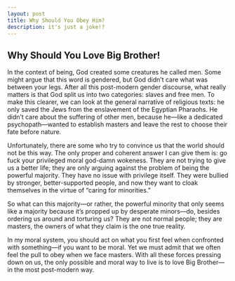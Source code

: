 ```yaml
---
layout: post
title: Why Should You Obey Him?
description: it's just a joke!?
---
```

<h2>Why Should You Love Big Brother!</h2>

<p>
In the context of being, God created some creatures he called men. Some might argue that this word is gendered, but God didn’t care what was between your legs. After all this post-modern gender discourse, what really matters is that God split us into two categories: slaves and free men. To make this clearer, we can look at the general narrative of religious texts: he only saved the Jews from the enslavement of the Egyptian Pharaohs. He didn’t care about the suffering of other men, because he—like a dedicated psychopath—wanted to establish masters and leave the rest to choose their fate before nature.
</p>
<p>
Unfortunately, there are some who try to convince us that the world should not be this way. The only proper and coherent answer I can give them is: go fuck your privileged moral god-damn wokeness. They are not trying to give us a better life; they are only arguing against the problem of being the powerful majority. They have no issue with privilege itself. They were bullied by stronger, better-supported people, and now they want to cloak themselves in the virtue of “caring for minorities.”
</p>
<p>
So what can this majority—or rather, the powerful minority that only seems like a majority because it’s propped up by desperate minors—do, besides ordering us around and torturing us? They are not normal people; they are masters, the owners of what they claim is the one true reality.
</p>
<p>
In my moral system, you should act on what you first feel when confronted with something—if you want to be moral. Yet we must admit that we often feel the pull to obey when we face masters. With all these forces pressing down on us, the only possible and moral way to live is to love Big Brother—in the most post-modern way.
</p>
